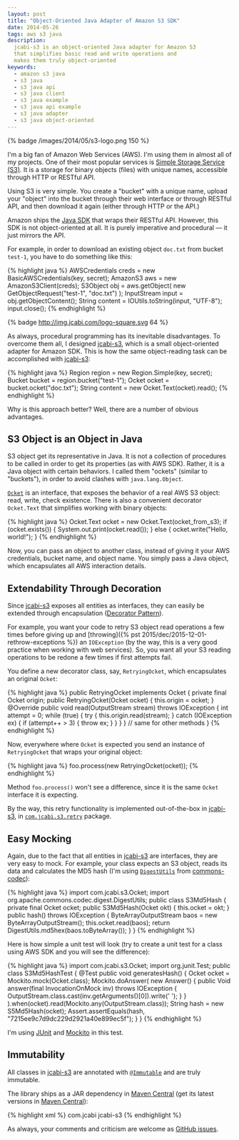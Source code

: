 ```yaml
---
layout: post
title: "Object-Oriented Java Adapter of Amazon S3 SDK"
date: 2014-05-26
tags: aws s3 java
description:
  jcabi-s3 is an object-oriented Java adapter for Amazon S3
  that simplifies basic read and write operations and
  makes them truly object-oriented
keywords:
  - amazon s3 java
  - s3 java
  - s3 java api
  - s3 java client
  - s3 java example
  - s3 java api example
  - s3 java adapter
  - s3 java object-oriented
---
```


{% badge /images/2014/05/s3-logo.png 150 %}

I'm a big fan of Amazon Web Services (AWS). I'm using them
in almost all of my projects. One of their most popular
services is [Simple Storage Service (S3)](http://aws.amazon.com/s3/).
It is a storage for binary objects (files) with unique names,
accessible through HTTP or RESTful API.

Using S3 is very simple. You create a "bucket" with a unique name,
upload your "object" into the bucket through their web interface or
through RESTful API, and then download it again (either through HTTP or the API.)

Amazon ships the [Java SDK](https://aws.amazon.com/sdkforjava/)
that wraps their RESTful API. However, this SDK is not object-oriented
at all. It is purely imperative and procedural &mdash; it just mirrors the API.

For example, in order to download an existing object `doc.txt`
from bucket `test-1`, you have to do something like this:

{% highlight java %}
AWSCredentials creds = new BasicAWSCredentials(key, secret);
AmazonS3 aws = new AmazonS3Client(creds);
S3Object obj = aws.getObject(
  new GetObjectRequest("test-1", "doc.txt")
);
InputStream input = obj.getObjectContent();
String content = IOUtils.toString(input, "UTF-8");
input.close();
{% endhighlight %}

{% badge http://img.jcabi.com/logo-square.svg 64 %}

As always, procedural programming has its inevitable
disadvantages. To overcome them all, I designed
[jcabi-s3](http://s3.jcabi.com), which is a small
object-oriented adapter for Amazon SDK. This is how the same
object-reading task can be accomplished with [jcabi-s3](http://s3.jcabi.com):

{% highlight java %}
Region region = new Region.Simple(key, secret);
Bucket bucket = region.bucket("test-1");
Ocket ocket = bucket.ocket("doc.txt");
String content = new Ocket.Text(ocket).read();
{% endhighlight %}

Why is this approach better? Well, there are a number of obvious advantages.

<!--more-->

## S3 Object is an Object in Java

S3 object get its representative in Java. It is not
a collection of procedures to be called in order to
get its properties (as with AWS SDK). Rather, it is a Java object
with certain behaviors. I called them "ockets" (similar to "buckets"),
in order to avoid clashes with `java.lang.Object`.

[`Ocket`](http://s3.jcabi.com/apidocs-0.5/com/jcabi/s3/Ocket.html) is
an interface, that exposes the behavior of a real AWS S3 object:
read, write, check existence. There is also a convenient decorator
`Ocket.Text` that simplifies working with binary objects:

{% highlight java %}
Ocket.Text ocket = new Ocket.Text(ocket_from_s3);
if (ocket.exists()) {
  System.out.print(ocket.read());
} else {
  ocket.write("Hello, world!");
}
{% endhighlight %}

Now, you can pass an object to another class, instead of giving it
your AWS credentials, bucket name, and object name. You simply pass
a Java object, which encapsulates all AWS interaction details.

## Extendability Through Decoration

Since [jcabi-s3](http://s3.jcabi.com) exposes all entities
as interfaces, they can easily be extended through encapsulation
([Decorator Pattern](http://en.wikipedia.org/wiki/Decorator_pattern)).

For example, you want your code to retry S3 object read operations
a few times before giving up and
[throwing]({% pst 2015/dec/2015-12-01-rethrow-exceptions %}) an `IOException`
(by the way, this is a very good practice when working with web services).
So, you want all your S3 reading operations to be redone a few times
if first attempts fail.

You define a new decorator class, say, `RetryingOcket`,
which encapsulates an original `Ocket`:

{% highlight java %}
public RetryingOcket implements Ocket {
  private final Ocket origin;
  public RetryingOcket(Ocket ocket) {
    this.origin = ocket;
  }
  @Override
  public void read(OutputStream stream) throws IOException {
    int attempt = 0;
    while (true) {
      try {
        this.origin.read(stream);
      } catch (IOException ex) {
        if (attempt++ > 3) {
          throw ex;
        }
      }
    }
  }
  // same for other methods
}
{% endhighlight %}

Now, everywhere where `Ocket` is expected you send
an instance of `RetryingOcket` that wraps your original object:

{% highlight java %}
foo.process(new RetryingOcket(ocket));
{% endhighlight %}

Method `foo.process()` won't see a difference, since
it is the same `Ocket` interface it is expecting.

By the way, this retry functionality is implemented
out-of-the-box in [jcabi-s3](http://s3.jcabi.com),
in [`com.jcabi.s3.retry`](http://s3.jcabi.com/apidocs-0.5/com/jcabi/s3/retry/package-summary.html) package.

## Easy Mocking

Again, due to the fact that all entities in
[jcabi-s3](http://s3.jcabi.com) are interfaces, they are
very easy to mock. For example, your class expects an
S3 object, reads its data and calculates the MD5
hash (I'm using [`DigestUtils`](http://commons.apache.org/proper/commons-codec/apidocs/org/apache/commons/codec/digest/DigestUtils.html)
from [commons-codec](http://commons.apache.org/proper/commons-codec/)):

{% highlight java %}
import com.jcabi.s3.Ocket;
import org.apache.commons.codec.digest.DigestUtils;
public class S3Md5Hash {
  private final Ocket ocket;
  public S3Md5Hash(Ocket okt) {
    this.ocket = okt;
  }
  public hash() throws IOException {
    ByteArrayOutputStream baos = new ByteArrayOutputStream();
    this.ocket.read(baos);
    return DigestUtils.md5hex(baos.toByteArray());
  }
}
{% endhighlight %}

Here is how simple a unit test will look (try to create
a unit test for a class using AWS SDK and you will see the difference):

{% highlight java %}
import com.jcabi.s3.Ocket;
import org.junit.Test;
public class S3Md5HashTest {
  @Test
  public void generatesHash() {
    Ocket ocket = Mockito.mock(Ocket.class);
    Mockito.doAnswer(
      new Answer<Void>() {
        public Void answer(final InvocationOnMock inv) throws IOException {
          OutputStream.class.cast(inv.getArguments()[0]).write(' ');
        }
      }
    ).when(ocket).read(Mockito.any(OutputStream.class));
    String hash = new S5Md5Hash(ocket);
    Assert.assertEquals(hash, "7215ee9c7d9dc229d2921a40e899ec5f");
  }
}
{% endhighlight %}

I'm using [JUnit](http://junit.org/) and [Mockito](https://code.google.com/p/mockito/) in this test.

## Immutability

All classes in [jcabi-s3](http://s3.jcabi.com) are
annotated with [`@Immutable`](http://aspects.jcabi.com/annotation-immutable.html)
and are truly immutable.

The library ships as a JAR dependency in
[Maven Central](http://repo1.maven.org/maven2/com/jcabi/jcabi-s3)
(get its latest versions in [Maven Central](http://search.maven.org/)):

{% highlight xml %}
<dependency>
  <groupId>com.jcabi</groupId>
  <artifactId>jcabi-s3</artifactId>
</dependency>
{% endhighlight %}

As always, your comments and criticism are welcome as
[GitHub issues](https://github.com/jcabi/jcabi-s3/issues).

